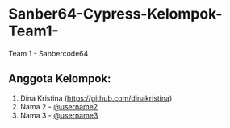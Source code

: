 # Sanber64-Cypress-Kelompok-Team1-
Team 1 - Sanbercode64

## Anggota Kelompok:
1. Dina Kristina (https://github.com/dinakristina)
2. Nama 2 - [@username2](https://github.com/username2)
3. Nama 3 - [@username3](https://github.com/username3)

